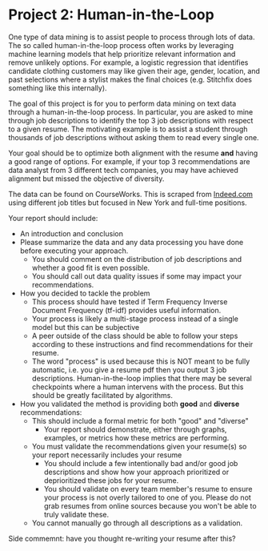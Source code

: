 # Project 2: Human-in-the-Loop

One type of data mining is to assist people to process through lots of data.
The so called human-in-the-loop process often works by leveraging machine
learning models that help prioritize relevant information and remove unlikely
options. For example, a logistic regression that identifies candidate clothing customers may
like given their age, gender, location, and past selections where a stylist makes
the final choices (e.g. Stitchfix does something like this internally).

The goal of this project is for you to perform data mining on text data through
a human-in-the-loop process.
In particular, you are asked to mine through job descriptions to identify the
top 3 job descriptions with respect to a given resume. The motivating example is to
assist a student through thousands of job descriptions without asking them to read every
single one.

Your goal should be to optimize both alignment with the resume **and** having a good range
of options. For example, if your top 3 recommendations are data analyst from 3 different tech companies,
you may have achieved alignment but missed the objective of diversity.

The data can be found on CourseWorks. This is scraped from [Indeed.com](https://www.indeed.com)
using different job titles but focused in New York and full-time positions.

Your report should include:
- An introduction and conclusion
- Please summarize the data and any data processing you have done before executing your approach.
  - You should comment on the distribution of job descriptions and whether a good fit is even possible.
  - You should call out data quality issues if some may impact your recommendations.
- How you decided to tackle the problem
  - This process should have tested if Term Frequency Inverse Document Frequency (tf-idf) provides
    useful information.
  - Your process is likely a multi-stage process instead of a single model but this can be subjective
  - A peer outside of the class should be able to follow your steps according to these instructions and find recommendations for their resume.
  - The word "process" is used because this is NOT meant to be fully automatic, i.e. you give a resume pdf then you output 3 job descriptions.
    Human-in-the-loop implies that there may be several checkpoints where a human intervens with the process. But this should be greatly 
    facilitated by algorithms.
- How you validated the method is providing both **good** and **diverse** recommendations:
  - This should include a formal metric for both "good" and "diverse"
    - Your report should demonstrate, either through graphs, examples, or metrics how these metrics are performing.
  - You must validate the recommendations given your resume(s) so your report necessarily includes your resume
    - You should include a few intentionally bad and/or good job descriptions and show how your approach
      prioritized or deprioritized these jobs for your resume.
    - You should validate on every team member's resume to ensure your process is not overly tailored to one of you.
      Please do not grab resumes from online sources because you won't be able to truly validate these.
  - You cannot manually go through all descriptions as a validation.

Side commemnt: have you thought re-writing your resume after this?
